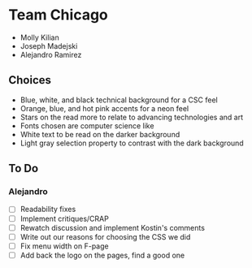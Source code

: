 # Team Chicago
- Molly Kilian
- Joseph Madejski
- Alejandro Ramirez

## Choices
- Blue, white, and black technical background for a CSC feel
- Orange, blue, and hot pink accents for a neon feel
- Stars on the read more to relate to advancing technologies and art
- Fonts chosen are computer science like
- White text to be read on the darker background
- Light gray selection property to contrast with the dark background

## To Do
### Alejandro
- [ ] Readability fixes
- [ ] Implement critiques/CRAP
- [ ] Rewatch discussion and implement Kostin's comments
- [ ] Write out our reasons for choosing the CSS we did
- [ ] Fix menu width on F-page
- [ ] Add back the logo on the pages, find a good one
